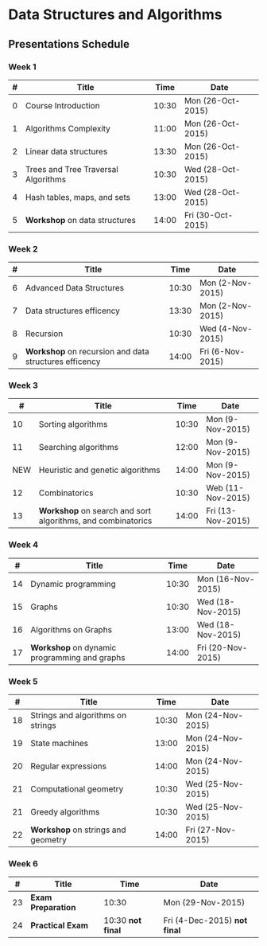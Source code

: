 #   Data Structures and Algorithms 

##  Presentations Schedule

### Week 1

| #   | Title                               | Time  | Date              |
| --- | ----------------------------------- | ----- | ----------------- |
| 0   | Course Introduction                 | 10:30 | Mon (26-Oct-2015) |
| 1   | Algorithms Complexity               | 11:00 | Mon (26-Oct-2015) |
| 2   | Linear data structures              | 13:30 | Mon (26-Oct-2015) |
| 3   | Trees and Tree Traversal Algorithms | 10:30 | Wed (28-Oct-2015) |
| 4   | Hash tables, maps, and sets         | 13:00 | Wed (28-Oct-2015) | 
| 5   | **Workshop** on data structures     | 14:00 | Fri (30-Oct-2015) |

### Week 2

| #   | Title                                                   | Time  | Date             |
| --- | ------------------------------------------------------- | ----- | ---------------- |
| 6   | Advanced Data Structures                                | 10:30 | Mon (2-Nov-2015) |
| 7   | Data structures efficency                               | 13:30 | Mon (2-Nov-2015) |
| 8   | Recursion                                               | 10:30 | Wed (4-Nov-2015) |
| 9   | **Workshop** on recursion and data structures efficency | 14:00 | Fri (6-Nov-2015) |

### Week 3

| #   | Title                                                         | Time  | Date              |
| --- | ------------------------------------------------------------- | ----- | ----------------- |
| 10  | Sorting algorithms                                            | 10:30 | Mon (9-Nov-2015)  |
| 11  | Searching algorithms                                          | 12:00 | Mon (9-Nov-2015)  |
| NEW | Heuristic and genetic algorithms                              | 14:00 | Mon (9-Nov-2015)  | 
| 12  | Combinatorics                                                 | 10:30 | Web (11-Nov-2015) |
| 13  | **Workshop** on search and sort algorithms, and combinatorics | 14:00 | Fri (13-Nov-2015) |

### Week 4

| #   | Title                                          | Time  | Date              |
| --- | ---------------------------------------------- | ----- | ----------------- |
| 14  | Dynamic programming                            | 10:30 | Mon (16-Nov-2015) |
| 15  | Graphs                                         | 10:30 | Wed (18-Nov-2015) |
| 16  | Algorithms on Graphs                           | 13:00 | Wed (18-Nov-2015) |
| 17  | **Workshop** on dynamic programming and graphs | 14:00 | Fri (20-Nov-2015) |

### Week 5

| #   | Title                                | Time  | Date              |
| --- | ------------------------------------ | ----- | ----------------- |
| 18  | Strings and algorithms on strings    | 10:30 | Mon (24-Nov-2015) |
| 19  | State machines                       | 13:00 | Mon (24-Nov-2015) |
| 20  | Regular expressions                  | 14:00 | Mon (24-Nov-2015) |
| 21  | Computational geometry               | 10:30 | Wed (25-Nov-2015) |
| 21  | Greedy algorithms                    | 10:30 | Wed (25-Nov-2015) |
| 22  | **Workshop** on strings and geometry | 14:00 | Fri (27-Nov-2015) |

### Week 6

| #   | Title                | Time                | Date                           |
| --- | -------------------- | ------------------- | ------------------------------ |
| 23  | **Exam Preparation** | 10:30               | Mon (29-Nov-2015)              |
| 24  | **Practical Exam**   | 10:30 **not final** | Fri (4-Dec-2015) **not final** |
